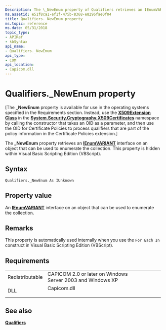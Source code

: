```yaml
---
Description: The \_NewEnum property of Qualifiers retrieves an IEnumVARIANT interface on an object that can be used to enumerate the collection. This property is hidden within Visual Basic Scripting Edition (VBScript).
ms.assetid: e51f8ca1-ef1f-475b-8368-e8296fae0f04
title: Qualifiers._NewEnum property
ms.topic: reference
ms.date: 05/31/2018
topic_type:
- APIRef
- kbSyntax
api_name:
- Qualifiers._NewEnum
api_type:
- COM
api_location:
- Capicom.dll
---
```


# Qualifiers.\_NewEnum property

\[The **\_NewEnum** property is available for use in the operating systems specified in the Requirements section. Instead, use the [**X509Extension Class**](/dotnet/api/system.security.cryptography.x509certificates.x509extension?view=netcore-3.1) in the [**System.Security.Cryptography.X509Certificates**](/dotnet/api/system.security.cryptography.x509certificates.publickey.-ctor?view=netcore-3.1) namespace by calling the constructor that takes an OID as a parameter, and then use the OID for Certificate Policies to process qualifiers that are part of the policy information in the Certificate Policies extension.\]

The **\_NewEnum** property retrieves an [**IEnumVARIANT**](/windows/win32/api/oaidl/nn-oaidl-ienumvariant) interface on an object that can be used to enumerate the collection. This property is hidden within Visual Basic Scripting Edition (VBScript).

## Syntax


```VB
Qualifiers._NewEnum As IUnknown
```



## Property value

An [**IEnumVARIANT**](/windows/win32/api/oaidl/nn-oaidl-ienumvariant) interface on an object that can be used to enumerate the collection.

## Remarks

This property is automatically used internally when you use the `For Each In` construct in Visual Basic Scripting Edition (VBScript).

## Requirements



|                            |                                                                                        |
|----------------------------|----------------------------------------------------------------------------------------|
| Redistributable<br/> | CAPICOM 2.0 or later on Windows Server 2003 and Windows XP<br/>                  |
| DLL<br/>             | <dl> <dt>Capicom.dll</dt> </dl> |



## See also

<dl> <dt>

[**Qualifiers**](qualifiers.md)
</dt> </dl>

 

 